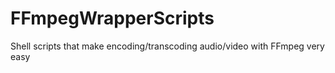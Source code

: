 # FFmpegWrapperScripts
Shell scripts that make encoding/transcoding audio/video with FFmpeg very easy
